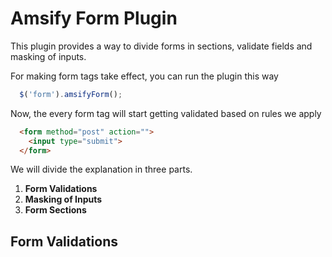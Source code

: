 # Amsify Form Plugin

This plugin provides a way to divide forms in sections, validate fields and masking of inputs.

For making form tags take effect, you can run the plugin this way

```js
  $('form').amsifyForm();
```

Now, the every form tag will start getting validated based on rules we apply

```html
  <form method="post" action="">
    <input type="submit">
  </form>
```

We will divide the explanation in three parts.

1. **Form Validations**
2. **Masking of Inputs**
3. **Form Sections** 


## Form Validations
